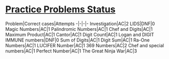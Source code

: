 # [Practice Problems Status](https://codeforces.com/blog/entry/53960)
Problem|Correct cases|Attempts
-|-|-|-
Investigation|AC|2
LIDS|DNF|0
Magic Numbers|AC|1
Palindromic Numbers|AC|1
Chef and Digits|AC|1
Maximum Product|AC|1
Cantor|AC|1
Digit Count|AC|1
Logan and DIGIT IMMUNE numbers|DNF|0
Sum of Digits|AC|1
Digit Sum|AC|1
Ra-One Numbers|AC|1
LUCIFER Number|AC|1
369 Numbers|AC|2
Chef and special numbers|AC|1
Perfect Number|AC|1
The Great Ninja War|AC|3